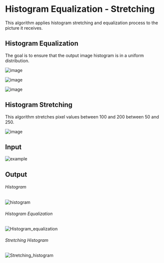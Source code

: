 # Histogram Equalization - Stretching

This algorithm applies histogram stretching and equalization process to the picture it receives.

## Histogram Equalization

The goal is to ensure that the output image histogram is in a uniform distribution.

![image](https://user-images.githubusercontent.com/56939266/142495446-25848dc2-d8bc-4477-bb80-20774f3758c3.png)

![image](https://user-images.githubusercontent.com/56939266/142495476-a230ca82-13d6-47c0-86ee-1512c2af3d80.png)

![image](https://user-images.githubusercontent.com/56939266/142495504-d86a407b-b478-4b39-89f3-0a86bf80a779.png)

## Histogram Stretching

This algorithm stretches pixel values between 100 and 200 between 50 and 250.

![image](https://user-images.githubusercontent.com/56939266/142495844-d905cb9d-d795-4686-972f-644839365d84.png)

## Input

![example](https://user-images.githubusercontent.com/56939266/142496194-8457f80a-938a-436f-acc9-e9a7cf9414a5.png)

## Output

###### Histogram

![histogram](https://user-images.githubusercontent.com/56939266/142496211-aed8c49a-7eaa-4144-a564-4cf7a91f555c.png)

###### Histogram Equalization

![Histogram_equalization](https://user-images.githubusercontent.com/56939266/142496218-0a9faf73-d706-4414-818a-bb2d4cc25da8.jpg)

###### Stretching Histogram

![Stretching_histogram](https://user-images.githubusercontent.com/56939266/142496227-b4caea6f-ad79-4b1c-aefb-b36c270e9ef3.jpg)

